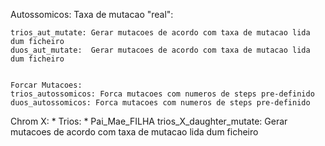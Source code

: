 Autossomicos:
	Taxa de mutacao "real":

	trios_aut_mutate: Gerar mutacoes de acordo com taxa de mutacao lida dum ficheiro
	duos_aut_mutate:  Gerar mutacoes de acordo com taxa de mutacao lida dum ficheiro


	Forcar Mutacoes:
	trios_autossomicos: Forca mutacoes com numeros de steps pre-definido
	duos_autossomicos: Forca mutacoes com numeros de steps pre-definido

Chrom X:
	* Trios:
		* Pai_Mae_FILHA
			trios_X_daughter_mutate: Gerar mutacoes de acordo com taxa de mutacao lida dum ficheiro

